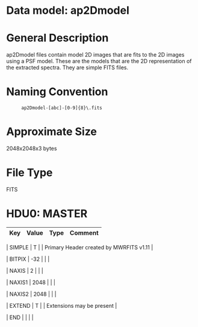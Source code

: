 
# Data model: ap2Dmodel



# General Description
ap2Dmodel files contain model 2D images that are fits to the 2D images using
a PSF model. These are the models that are the 2D representation of the
extracted spectra. They are simple FITS files.


# Naming Convention
<dd id="filename"><code>ap2Dmodel-[abc]-[0-9]{8}\.fits</code></dd>


# Approximate Size
2048x2048x3 bytes


# File Type
FITS






# HDU0: MASTER



| **Key** | **Value** | **Type** | **Comment** |
| :--- | :----- | :---- | :------- |

| SIMPLE |                     T  | 		 | Primary Header created by MWRFITS v1.11 | 

| BITPIX |                   -32  | 		 | 		 | 

| NAXIS |                     2  | 		 | 		 | 

| NAXIS1 |                  2048  | 		 | 		 | 

| NAXIS2 |                  2048  | 		 | 		 | 

| EXTEND |                     T  | 		 | Extensions may be present | 

| END | 		 | 		 | 		 | 


